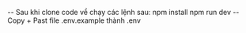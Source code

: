 -- Sau khi clone code về chạy các lệnh sau:
npm install
npm run dev
-- Copy + Past file .env.example thành .env